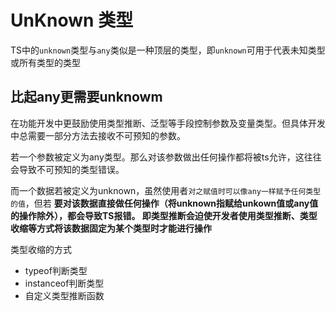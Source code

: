 # UnKnown 类型

TS中的`unknown`类型与`any`类似是一种顶层的类型，即`unknown`可用于代表未知类型或所有类型的类型

## 比起any更需要unknowm

在功能开发中更鼓励使用类型推断、泛型等手段控制参数及变量类型。但具体开发中总需要一部分方法去接收不可预知的参数。

若一个参数被定义为any类型。那么对该参数做出任何操作都将被ts允许，这往往会导致不可预知的类型错误。

而一个数据若被定义为unknown，虽然使用者`对之赋值时可以像any一样赋予任何类型的值`，但若
**要对该数据直接做任何操作（将unknown指赋给unkown值或any值的操作除外），都会导致TS报错。
即类型推断会迫使开发者使用类型推断、类型收缩等方式将该数据固定为某个类型时才能进行操作**

类型收缩的方式

-   typeof判断类型
-   instanceof判断类型
-   自定义类型推断函数
